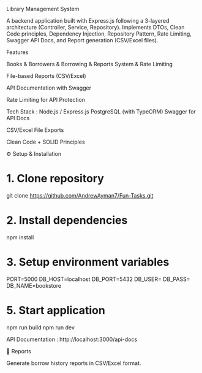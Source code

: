  Library Management System

A backend application built with Express.js following a 3-layered architecture (Controller, Service, Repository). Implements DTOs, Clean Code principles, Dependency Injection, Repository Pattern, Rate Limiting, Swagger API Docs, and Report generation (CSV/Excel files).

Features

Books & Borrowers & Borrowing & Reports System & Rate Limiting

File-based Reports (CSV/Excel)

API Documentation with Swagger

Rate Limiting for API Protection

Tech Stack :
Node.js / Express.js
PostgreSQL (with TypeORM)
Swagger for API Docs

CSV/Excel File Exports

Clean Code + SOLID Principles

⚙️ Setup & Installation
# 1. Clone repository
git clone https://github.com/AndrewAyman7/Fun-Tasks.git

# 2. Install dependencies
npm install

# 3. Setup environment variables
PORT=5000
DB_HOST=localhost
DB_PORT=5432
DB_USER=
DB_PASS=
DB_NAME=bookstore


# 5. Start application
npm run build
npm run dev

API Documentation :
http://localhost:3000/api-docs

📄 Reports

Generate borrow history reports in CSV/Excel format.
